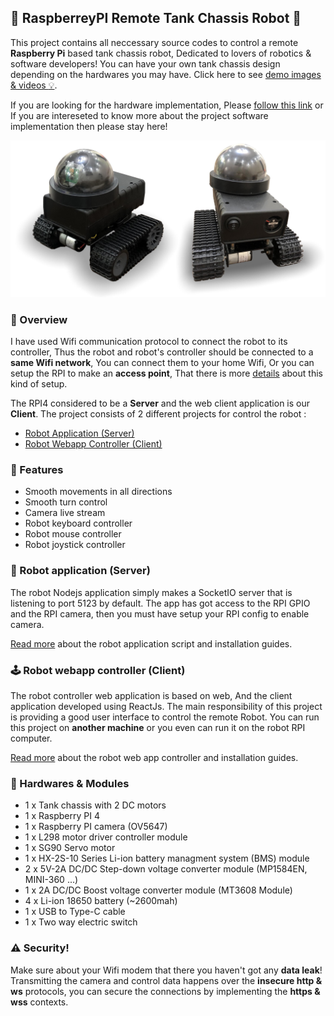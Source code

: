 ## :triangular_flag_on_post: **RaspberreyPI Remote Tank Chassis Robot** :triangular_flag_on_post:
This project contains all neccessary source codes to control a 
remote **Raspberry Pi** based tank chassis robot, Dedicated to lovers of robotics & software developers!
You can have your own tank chassis design depending on 
the hardwares you may have. Click here to see [demo images & videos  :bulb:](/docs/demo.md).

If you are looking for the hardware implementation, Please 
[follow this link](/docs/hardware.md) or If you are intereseted 
to know more about the project software implementation then please stay here!  

![My Robot Design](/docs/github-overview.jpg)  

### :mag_right: Overview
I have used Wifi communication protocol to connect the robot to its controller,
Thus the robot and robot's controller should be 
connected to a **same Wifi network**, You can connect them to your home Wifi, Or you can setup the RPI to make an 
**access point**, That there is more [details](https://github.com/RaspberryConnect/AutoHotspot-Installer) 
about this kind of setup.

The RPI4 considered to be a **Server** and the web client application is 
our **Client**. The project consists of 2 different projects for control the robot :
- [Robot Application (Server)](#robot-application-(server))  
- [Robot Webapp Controller (Client)](#robot-webapp-controller-(client))    

<!-- ### Usecases
- Spy others activity
-  -->

### :mechanical_arm: Features
- Smooth movements in all directions
- Smooth turn control
- Camera live stream
- Robot keyboard controller 
- Robot mouse controller 
- Robot joystick controller 


### :robot:	Robot application (Server)
The robot Nodejs application
simply makes a SocketIO server that is listening to port 5123 
by default. The app has got access to the RPI GPIO and the RPI 
camera, then you must have setup your RPI config to enable camera.

[Read more](/robot-node-server/Readme.md) about the robot application script and installation guides.

### :joystick: Robot webapp controller (Client)
The robot controller web application is based on web, And the 
client application developed using ReactJs. The main responsibility 
of this project is providing a good user interface to control the remote Robot.
You can run this project on **another machine** or you even can run it on the 
robot RPI computer.

[Read more](/robot-web-control/Readme.md) about the robot web app controller and installation guides.

### :electric_plug:	 Hardwares & Modules
- 1 x Tank chassis with 2 DC motors 
- 1 x Raspberry PI 4
- 1 x Raspberry PI camera (OV5647)
- 1 x L298 motor driver controller module
- 1 x SG90 Servo motor
- 1 x HX-2S-10 Series Li-ion battery managment system (BMS) module
- 2 x 5V-2A DC/DC Step-down voltage converter module (MP1584EN, MINI-360 ...)
- 1 x 2A DC/DC Boost voltage converter module (MT3608 Module)
- 4 x Li-ion 18650 battery (~2600mah)
- 1 x USB to Type-C cable
- 1 x Two way electric switch 


### :warning: Security!
Make sure about your Wifi modem that there you haven't got any **data leak**! Transmitting the camera and control data happens over the **insecure http & ws** protocols, you can secure the connections by implementing the **https & wss** contexts.